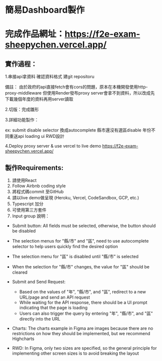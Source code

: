 # 簡易Dashboard製作
# 完成作品網址：https://f2e-exam-sheepychen.vercel.app/

## 實作過程：

1.串接api拿資料 確認資料格式 建git repositoru

備註：
由於政府的api直接fetch會有cors的問題，原本在本機開發使用http-proxy-middleware
但使用Render發布proxy server會拿不到資料，所以改成先下載幾個年度的資料再用server讀取

2.切版：完成雛形

3.詳細功能製作：

ex:
submit disable
selector 換成autocomplete
縣市還沒有選區disable
年份不同重送api
loading ui
RWD設計

4.Deploy proxy server & use vercel to live demo
https://f2e-exam-sheepychen.vercel.app/


## 製作Requirements:

1. 請使用React
2. Follow Airbnb coding style
3. 將程式碼commit 至GitHub
4. 請以live demo做呈現 (Heroku, Vercel, CodeSandbox, GCP, etc.)
5. Typescript 加分
6. 可使用第三方套件
7. Input group
說明：
* Submit button: All fields must be selected, otherwise, the button should be disabled
* The selection menus for "縣/市" and "區", need to use autocomplete selector to help users quickly find the desired option
* The selection menu for "區" is disabled until "縣/市" is selected
* When the selection for "縣/市" changes, the value for "區" should be cleared

* Submit and Send Request:
  - Based on the values of "年", "縣/市", and "區", redirect to a new URL/page and send an API request
  - While waiting for the API response, there should be a UI prompt indicating that the page is loading
  - Users can also trigger the query by entering "年", "縣/市", and "區" directly into the URL

* Charts:
The charts example in Figma are images because there are no restrictions on how they should be implemented, but we recommend Highcharts
* RWD:
In Figma, only two sizes are specified, so the general principle for implementing other screen sizes is to avoid breaking the layout


